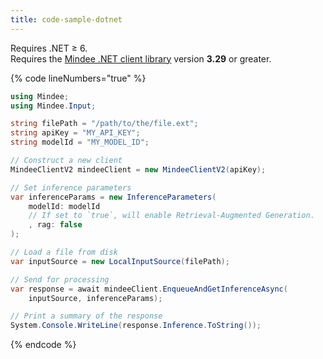 ```yaml
---
title: code-sample-dotnet
---
```


Requires .NET ≥ 6.\
Requires the [Mindee .NET client library](https://www.nuget.org/packages/Mindee) version **3.29** or greater.

{% code lineNumbers="true" %}
```csharp
using Mindee;
using Mindee.Input;

string filePath = "/path/to/the/file.ext";
string apiKey = "MY_API_KEY";
string modelId = "MY_MODEL_ID";

// Construct a new client
MindeeClientV2 mindeeClient = new MindeeClientV2(apiKey);

// Set inference parameters
var inferenceParams = new InferenceParameters(
    modelId: modelId
    // If set to `true`, will enable Retrieval-Augmented Generation.
    , rag: false
);

// Load a file from disk
var inputSource = new LocalInputSource(filePath);

// Send for processing
var response = await mindeeClient.EnqueueAndGetInferenceAsync(
    inputSource, inferenceParams);

// Print a summary of the response
System.Console.WriteLine(response.Inference.ToString());
```
{% endcode %}
